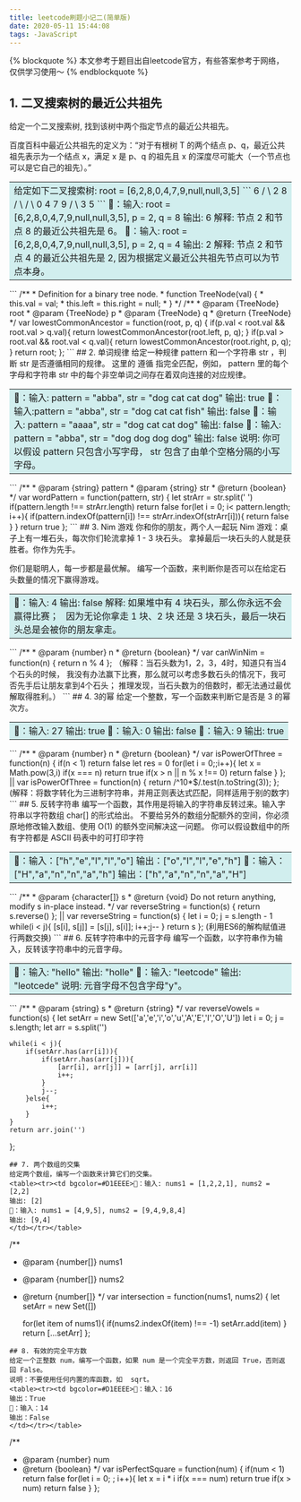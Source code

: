 ```yaml
---
title: leetcode刷题小记二(简单版)
date: 2020-05-11 15:44:08
tags: -JavaScript
---
```

{% blockquote %}
本文参考于题目出自leetcode官方，有些答案参考于网络，仅供学习使用～
{% endblockquote %}

## 1. 二叉搜索树的最近公共祖先
给定一个二叉搜索树, 找到该树中两个指定节点的最近公共祖先。

百度百科中最近公共祖先的定义为：“对于有根树 T 的两个结点 p、q，最近公共祖先表示为一个结点 x，满足 x 是 p、q 的祖先且 x 的深度尽可能大（一个节点也可以是它自己的祖先）。”
<table><tr><td bgcolor=#D1EEEE> 给定如下二叉搜索树:  root = [6,2,8,0,4,7,9,null,null,3,5]
```
         6
       /   \
      2     8
     / \   / \
    0   4 7   9
       / \
      3   5
```
🌰：输入: root = [6,2,8,0,4,7,9,null,null,3,5], p = 2, q = 8
输出: 6 
解释: 节点 2 和节点 8 的最近公共祖先是 6。
🌰：输入: root = [6,2,8,0,4,7,9,null,null,3,5], p = 2, q = 4
输出: 2
解释: 节点 2 和节点 4 的最近公共祖先是 2, 因为根据定义最近公共祖先节点可以为节点本身。
</td></tr></table>
```
/**
 * Definition for a binary tree node.
 * function TreeNode(val) {
 *     this.val = val;
 *     this.left = this.right = null;
 * }
 */
/**
 * @param {TreeNode} root
 * @param {TreeNode} p
 * @param {TreeNode} q
 * @return {TreeNode}
 */
var lowestCommonAncestor = function(root, p, q) {
    if(p.val < root.val && root.val > q.val){
       return lowestCommonAncestor(root.left, p, q);
    }
    if(p.val > root.val && root.val < q.val){
       return lowestCommonAncestor(root.right, p, q);
    }
    return root;
};
```
## 2. 单词规律
给定一种规律 pattern 和一个字符串 str ，判断 str 是否遵循相同的规律。
这里的 遵循 指完全匹配，例如， pattern 里的每个字母和字符串 str 中的每个非空单词之间存在着双向连接的对应规律。
<table><tr><td bgcolor=#D1EEEE>🌰：输入: pattern = "abba", str = "dog cat cat dog"
输出: true
🌰：输入:pattern = "abba", str = "dog cat cat fish"
输出: false
🌰：输入: pattern = "aaaa", str = "dog cat cat dog"
输出: false
🌰：输入: pattern = "abba", str = "dog dog dog dog"
输出: false
说明:
你可以假设 pattern 只包含小写字母， str 包含了由单个空格分隔的小写字母。
</td></tr></table>
```
/**
 * @param {string} pattern
 * @param {string} str
 * @return {boolean}
 */
var wordPattern = function(pattern, str) {
    let strArr = str.split(' ')
    if(pattern.length !== strArr.length) return false
    for(let i = 0; i< pattern.length; i++){
        if(pattern.indexOf(pattern[i]) !== strArr.indexOf(strArr[i])){
            return false
        } 
    }
    return true
};
```
## 3. Nim 游戏
你和你的朋友，两个人一起玩 Nim 游戏：桌子上有一堆石头，每次你们轮流拿掉 1 - 3 块石头。 拿掉最后一块石头的人就是获胜者。你作为先手。

你们是聪明人，每一步都是最优解。 编写一个函数，来判断你是否可以在给定石头数量的情况下赢得游戏。
<table><tr><td bgcolor=#D1EEEE>🌰：输入: 4
输出: false 
解释: 如果堆中有 4 块石头，那么你永远不会赢得比赛；
     因为无论你拿走 1 块、2 块 还是 3 块石头，最后一块石头总是会被你的朋友拿走。
</td></tr></table>
```
/**
 * @param {number} n
 * @return {boolean}
 */
var canWinNim = function(n) {
    return n % 4
};
（解释：当石头数为1，2，3，4时，知道只有当4个石头的时候，
我没有办法赢下比赛，那么就可以考虑多数石头的情况下，我可否先手后让朋友拿到4个石头；
推理发现，当石头数为的倍数时，都无法通过最优解取得胜利。）
```
## 4. 3的幂
给定一个整数，写一个函数来判断它是否是 3 的幂次方。
<table><tr><td bgcolor=#D1EEEE>🌰：输入: 27
输出: true
🌰：输入: 0
输出: false
🌰：输入: 9
输出: true
</td></tr></table>
```
/**
 * @param {number} n
 * @return {boolean}
 */
var isPowerOfThree = function(n) {
    if(n < 1) return false
    let res = 0
    for(let i = 0;;i++){
        let x = Math.pow(3,i)
        if(x === n) return true
        if(x > n || n % x !== 0) return false
    }
};
||
var isPowerOfThree = function(n) {
   return /^10*$/.test(n.toString(3));
};
(解释：将数字转化为三进制字符串，并用正则表达式匹配，同样适用于别的数字)
```
## 5. 反转字符串
编写一个函数，其作用是将输入的字符串反转过来。输入字符串以字符数组 char[] 的形式给出。
不要给另外的数组分配额外的空间，你必须原地修改输入数组、使用 O(1) 的额外空间解决这一问题。
你可以假设数组中的所有字符都是 ASCII 码表中的可打印字符
<table><tr><td bgcolor=#D1EEEE>🌰：输入：["h","e","l","l","o"]
输出：["o","l","l","e","h"]
🌰：输入：["H","a","n","n","a","h"]
输出：["h","a","n","n","a","H"]
</td></tr></table>
```
/**
 * @param {character[]} s
 * @return {void} Do not return anything, modify s in-place instead.
 */
var reverseString = function(s) {
    return s.reverse()
};
||
var reverseString = function(s) {
    let i = 0; j = s.length - 1
    while(i < j){
        [s[i], s[j]] = [s[j], s[i]];
        i++;j-- 
    }
    return s
};
(利用ES6的解构赋值进行两数交换)
```
## 6. 反转字符串中的元音字母
编写一个函数，以字符串作为输入，反转该字符串中的元音字母。
<table><tr><td bgcolor=#D1EEEE>🌰：输入: "hello"
输出: "holle"
🌰：输入: "leetcode"
输出: "leotcede"
说明:
元音字母不包含字母"y"。
</td></tr></table>
```
/**
 * @param {string} s
 * @return {string}
 */
var reverseVowels = function(s) {
    let setArr = new Set(['a','e','i','o','u','A','E','I','O','U'])
    let i = 0; j = s.length;
    let arr = s.split('')

    while(i < j){
        if(setArr.has(arr[i])){
            if(setArr.has(arr[j])){
                [arr[i], arr[j]] = [arr[j], arr[i]]
                i++;
            }
            j--;
        }else{
            i++;
        }
    }
    return arr.join('')

};
```
## 7. 两个数组的交集
给定两个数组，编写一个函数来计算它们的交集。
<table><tr><td bgcolor=#D1EEEE>🌰：输入: nums1 = [1,2,2,1], nums2 = [2,2]
输出: [2]
🌰：输入: nums1 = [4,9,5], nums2 = [9,4,9,8,4]
输出: [9,4]
</td></tr></table>
```
/**
 * @param {number[]} nums1
 * @param {number[]} nums2
 * @return {number[]}
 */
var intersection = function(nums1, nums2) {
    let setArr = new Set([])

    for(let item of nums1){
        if(nums2.indexOf(item) !== -1) setArr.add(item)
    }
    return [...setArr]
};
```
## 8. 有效的完全平方数
给定一个正整数 num，编写一个函数，如果 num 是一个完全平方数，则返回 True，否则返回 False。
说明：不要使用任何内置的库函数，如  sqrt。
<table><tr><td bgcolor=#D1EEEE>🌰：输入：16
输出：True
🌰：输入：14
输出：False
</td></tr></table>
```
/**
 * @param {number} num
 * @return {boolean}
 */
var isPerfectSquare = function(num) {
    if(num < 1) return false
    for(let i = 0; ; i++){
        let x = i * i
        if(x === num) return true
        if(x > num) return false
    }
};
```